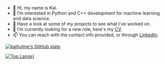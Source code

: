 - 👋 Hi, my name is Kai.
- 👀 I’m interested in Python and C++ development for machine learning and data science.
- 🌱 Have a look at some of my projects to see what I've worked on.
- 💞️ I’m currently looking for a new role, here's my [CV](https://drive.google.com/file/d/1u7hsYSYKCmcdjSXjYIfgiea5UQ2w20is/view?usp=sharing).
- 📫 You can reach with the contact info provided, or through [LinkedIn](https://www.linkedin.com/in/kaihulme/).

[![kaihulme's GitHub stats](https://github-readme-stats.vercel.app/api?username=kaihulme&theme=gruvbox)](https://github.com/kaihulme/github-readme-stats)

[![Top Langs](https://github-readme-stats.vercel.app/api/top-langs/?username=kaihulme&layout=compact&hide=jupyter%20notebook,prolog,html,makefile,tex&theme=gruvbox))](https://github.com/kaihulme/github-readme-stats)

<!---
kaihulme/kaihulme is a ✨ special ✨ repository because its `README.md` (this file) appears on your GitHub profile.
You can click the Preview link to take a look at your changes.
--->
